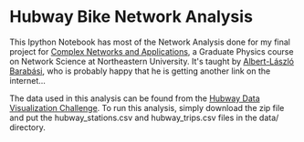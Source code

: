 # Hubway Bike Network Analysis

This Ipython Notebook has most of the Network Analysis done for my final project for [Complex Networks and Applications](http://barabasilab.neu.edu/courses/phys5116/), a Graduate Physics course on Network Science at Northeastern University. It's taught by [Albert-László Barabási](https://en.wikipedia.org/wiki/Albert-L%C3%A1szl%C3%B3_Barab%C3%A1si), who is probably happy that he is getting another link on the internet...

The data used in this analysis can be found from the [Hubway Data Visualization Challenge](http://hubwaydatachallenge.org/). To run this analysis, simply download the zip file and put the hubway_stations.csv and hubway_trips.csv files in the data/ directory.

 